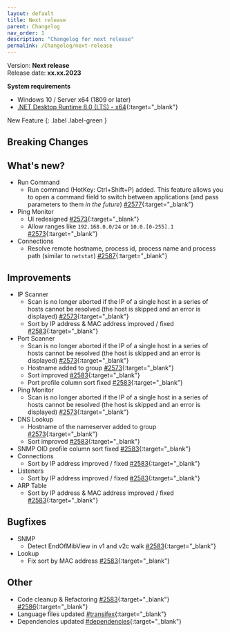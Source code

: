 ```yaml
---
layout: default
title: Next release
parent: Changelog
nav_order: 1
description: "Changelog for next release"
permalink: /Changelog/next-release
---
```


Version: **Next release** <br />
Release date: **xx.xx.2023**

**System requirements**

- Windows 10 / Server x64 (1809 or later)
- [.NET Desktop Runtime 8.0 (LTS) - x64](https://dotnet.microsoft.com/en-us/download/dotnet/8.0/runtime){:target="\_blank"}

New Feature
{: .label .label-green }

## Breaking Changes

## What's new?

- Run Command
  - Run command (HotKey: Ctrl+Shift+P) added. This feature allows you to open a command field to switch between applications (and pass parameters to them _in the future_) [#2577](https://github.com/BornToBeRoot/NETworkManager/pull/2577){:target="\_blank"}
- Ping Monitor
  - UI redesigned [#2573](https://github.com/BornToBeRoot/NETworkManager/pull/2573){:target="\_blank"}
  - Allow ranges like `192.168.0.0/24` or `10.0.[0-255].1` [#2573](https://github.com/BornToBeRoot/NETworkManager/pull/2573){:target="\_blank"}
- Connections
  - Resolve remote hostname, process id, process name and process path (similar to `netstat`) [#2587](https://github.com/BornToBeRoot/NETworkManager/pull/2587){:target="\_blank"}

## Improvements

- IP Scanner
  - Scan is no longer aborted if the IP of a single host in a series of hosts cannot be resolved (the host is skipped and an error is displayed) [#2573](https://github.com/BornToBeRoot/NETworkManager/pull/2573){:target="\_blank"}
  - Sort by IP address & MAC address improved / fixed [#2583](https://github.com/BornToBeRoot/NETworkManager/pull/2583){:target="\_blank"}
- Port Scanner
  - Scan is no longer aborted if the IP of a single host in a series of hosts cannot be resolved (the host is skipped and an error is displayed) [#2573](https://github.com/BornToBeRoot/NETworkManager/pull/2573){:target="\_blank"}
  - Hostname added to group [#2573](https://github.com/BornToBeRoot/NETworkManager/pull/2573){:target="\_blank"}
  - Sort improved [#2583](https://github.com/BornToBeRoot/NETworkManager/pull/2583){:target="\_blank"}
  - Port profile column sort fixed [#2583](https://github.com/BornToBeRoot/NETworkManager/pull/2583){:target="\_blank"}
- Ping Monitor
  - Scan is no longer aborted if the IP of a single host in a series of hosts cannot be resolved (the host is skipped and an error is displayed) [#2573](https://github.com/BornToBeRoot/NETworkManager/pull/2573){:target="\_blank"}
- DNS Lookup
  - Hostname of the nameserver added to group [#2573](https://github.com/BornToBeRoot/NETworkManager/pull/2573){:target="\_blank"}
  - Sort improved [#2583](https://github.com/BornToBeRoot/NETworkManager/pull/2583){:target="\_blank"}
- SNMP
  OID profile column sort fixed [#2583](https://github.com/BornToBeRoot/NETworkManager/pull/2583){:target="\_blank"}
- Connections
  - Sort by IP address improved / fixed [#2583](https://github.com/BornToBeRoot/NETworkManager/pull/2583){:target="\_blank"}
- Listeners
  - Sort by IP address improved / fixed [#2583](https://github.com/BornToBeRoot/NETworkManager/pull/2583){:target="\_blank"}
- ARP Table
  - Sort by IP address & MAC address improved / fixed [#2583](https://github.com/BornToBeRoot/NETworkManager/pull/2583){:target="\_blank"}

## Bugfixes

- SNMP
  - Detect EndOfMibView in v1 and v2c walk [#2583](https://github.com/BornToBeRoot/NETworkManager/pull/2583){:target="\_blank"}
- Lookup
  - Fix sort by MAC address [#2583](https://github.com/BornToBeRoot/NETworkManager/pull/2583){:target="\_blank"}

## Other

- Code cleanup & Refactoring [#2583](https://github.com/BornToBeRoot/NETworkManager/pull/2583){:target="\_blank"} [#2586](https://github.com/BornToBeRoot/NETworkManager/pull/2586){:target="\_blank"}
- Language files updated [#transifex](https://github.com/BornToBeRoot/NETworkManager/pulls?q=author%3Aapp%2Ftransifex-integration){:target="\_blank"}
- Dependencies updated [#dependencies](https://github.com/BornToBeRoot/NETworkManager/pulls?q=author%3Aapp%2Fdependabot){:target="\_blank"}
